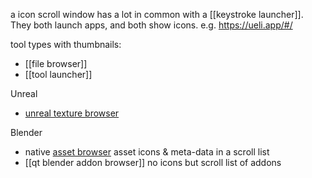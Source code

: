 a icon scroll window has a lot in common with a [[keystroke launcher]].
They both launch apps, and both show icons.
e.g. https://ueli.app/#/

tool types with thumbnails:
- [[file browser]]
- [[tool launcher]]

Unreal
- [unreal texture browser](https://github.com/hannesdelbeke/texture-browser-unreal-plugin) 

Blender
- native [asset browser](https://docs.blender.org/manual/en/latest/editors/asset_browser.html) asset icons & meta-data in a scroll list
- [[qt blender addon browser]] no icons but scroll list of addons

